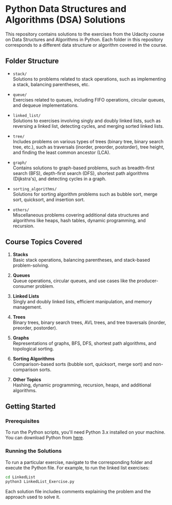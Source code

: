 # Python Data Structures and Algorithms (DSA) Solutions

This repository contains solutions to the exercises from the Udacity course on Data Structures and Algorithms in Python. Each folder in this repository corresponds to a different data structure or algorithm covered in the course.

## Folder Structure

- `stack/`  
  Solutions to problems related to stack operations, such as implementing a stack, balancing parentheses, etc.

- `queue/`  
  Exercises related to queues, including FIFO operations, circular queues, and dequeue implementations.

- `linked_list/`  
  Solutions to exercises involving singly and doubly linked lists, such as reversing a linked list, detecting cycles, and merging sorted linked lists.

- `tree/`  
  Includes problems on various types of trees (binary tree, binary search tree, etc.), such as traversals (inorder, preorder, postorder), tree height, and finding the least common ancestor (LCA).

- `graph/`  
  Contains solutions to graph-based problems, such as breadth-first search (BFS), depth-first search (DFS), shortest path algorithms (Dijkstra's), and detecting cycles in a graph.

- `sorting_algorithms/`  
  Solutions for sorting algorithm problems such as bubble sort, merge sort, quicksort, and insertion sort.

- `others/`  
  Miscellaneous problems covering additional data structures and algorithms like heaps, hash tables, dynamic programming, and recursion.

## Course Topics Covered

1. **Stacks**  
   Basic stack operations, balancing parentheses, and stack-based problem-solving.

2. **Queues**  
   Queue operations, circular queues, and use cases like the producer-consumer problem.

3. **Linked Lists**  
   Singly and doubly linked lists, efficient manipulation, and memory management.

4. **Trees**  
   Binary trees, binary search trees, AVL trees, and tree traversals (inorder, preorder, postorder).

5. **Graphs**  
   Representations of graphs, BFS, DFS, shortest path algorithms, and topological sorting.

6. **Sorting Algorithms**  
   Comparison-based sorts (bubble sort, quicksort, merge sort) and non-comparison sorts.

7. **Other Topics**  
   Hashing, dynamic programming, recursion, heaps, and additional algorithms.

## Getting Started

### Prerequisites

To run the Python scripts, you'll need Python 3.x installed on your machine. You can download Python from [here](https://www.python.org/downloads/).

### Running the Solutions

To run a particular exercise, navigate to the corresponding folder and execute the Python file. For example, to run the linked list exercises:

```bash
cd LinkedList
python3 LinkedList_Exercise.py
```

Each solution file includes comments explaining the problem and the approach used to solve it.